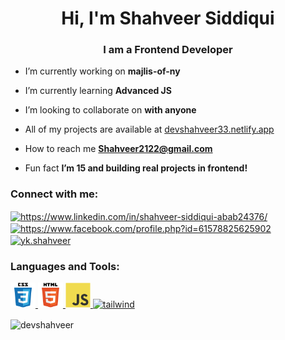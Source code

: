 <h1 align="center">Hi, I'm Shahveer Siddiqui</h1>
<h3 align="center">I am a Frontend Developer</h3>

-  I’m currently working on **majlis-of-ny**

-  I’m currently learning **Advanced JS**

-  I’m looking to collaborate on **with anyone**

-  All of my projects are available at [devshahveer33.netlify.app](devshahveer33.netlify.app)

-  How to reach me **Shahveer2122@gmail.com**

-  Fun fact **I’m 15 and building real projects in frontend!**

<h3 align="left">Connect with me:</h3>
<p align="left">
<a href="https://www.linkedin.com/in/shahveer-siddiqui-abab24376/" target="_blank">
<img align="center" src="https://raw.githubusercontent.com/rahuldkjain/github-profile-readme-generator/master/src/images/icons/Social/linked-in-alt.svg" alt="https://www.linkedin.com/in/shahveer-siddiqui-abab24376/" height="30" width="40" /></a>
<a href="https://www.facebook.com/profile.php?id=61578825625902" target="blank"><img align="center" src="https://raw.githubusercontent.com/rahuldkjain/github-profile-readme-generator/master/src/images/icons/Social/facebook.svg" alt="https://www.facebook.com/profile.php?id=61578825625902" height="30" width="40" /></a>
<a href="https://instagram.com/yk.shahveer" target="blank"><img align="center" src="https://raw.githubusercontent.com/rahuldkjain/github-profile-readme-generator/master/src/images/icons/Social/instagram.svg" alt="yk.shahveer" height="30" width="40" /></a>
</p>

<h3 align="left">Languages and Tools:</h3>
<p align="left"> <a href="https://www.w3schools.com/css/" target="_blank" rel="noreferrer"> <img src="https://raw.githubusercontent.com/devicons/devicon/master/icons/css3/css3-original-wordmark.svg" alt="css3" width="40" height="40"/> </a> <a href="https://www.w3.org/html/" target="_blank" rel="noreferrer"> <img src="https://raw.githubusercontent.com/devicons/devicon/master/icons/html5/html5-original-wordmark.svg" alt="html5" width="40" height="40"/> </a> <a href="https://developer.mozilla.org/en-US/docs/Web/JavaScript" target="_blank" rel="noreferrer"> <img src="https://raw.githubusercontent.com/devicons/devicon/master/icons/javascript/javascript-original.svg" alt="javascript" width="40" height="40"/> </a> <a href="https://tailwindcss.com/" target="_blank" rel="noreferrer"> <img src="https://www.vectorlogo.zone/logos/tailwindcss/tailwindcss-icon.svg" alt="tailwind" width="40" height="40"/> </a> </p>

<p><img align="center" src="https://github-readme-stats.vercel.app/api/top-langs?username=devshahveer&show_icons=true&locale=en&layout=compact" alt="devshahveer" /></p>
